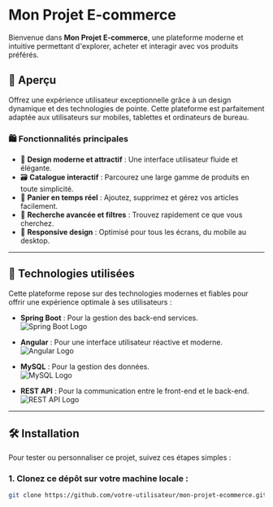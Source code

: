 # Mon Projet E-commerce

Bienvenue dans **Mon Projet E-commerce**, une plateforme moderne et intuitive permettant d'explorer, acheter et interagir avec vos produits préférés.

## 🚀 Aperçu

Offrez une expérience utilisateur exceptionnelle grâce à un design dynamique et des technologies de pointe. Cette plateforme est parfaitement adaptée aux utilisateurs sur mobiles, tablettes et ordinateurs de bureau.

### 🛍️ Fonctionnalités principales

- 🎨 **Design moderne et attractif** : Une interface utilisateur fluide et élégante.
- 🗃️ **Catalogue interactif** : Parcourez une large gamme de produits en toute simplicité.
- 🛒 **Panier en temps réel** : Ajoutez, supprimez et gérez vos articles facilement.
- 🔎 **Recherche avancée et filtres** : Trouvez rapidement ce que vous cherchez.
- 🔄 **Responsive design** : Optimisé pour tous les écrans, du mobile au desktop.

---

## 🚀 Technologies utilisées

Cette plateforme repose sur des technologies modernes et fiables pour offrir une expérience optimale à ses utilisateurs :

- **Spring Boot** : Pour la gestion des back-end services.  
  ![Spring Boot Logo](https://upload.wikimedia.org/wikipedia/commons/4/42/Spring_Boot_Logo_2018.svg)

- **Angular** : Pour une interface utilisateur réactive et moderne.  
  ![Angular Logo](https://upload.wikimedia.org/wikipedia/commons/a/a0/Angular.png)

- **MySQL** : Pour la gestion des données.  
  ![MySQL Logo](https://upload.wikimedia.org/wikipedia/commons/2/29/MySQL_logo.svg)

- **REST API** : Pour la communication entre le front-end et le back-end.  
  ![REST API Logo](https://upload.wikimedia.org/wikipedia/commons/e/e5/Restful_logo.png)

---

## 🛠️ Installation

Pour tester ou personnaliser ce projet, suivez ces étapes simples :

### 1. Clonez ce dépôt sur votre machine locale :

```bash
git clone https://github.com/votre-utilisateur/mon-projet-ecommerce.git
